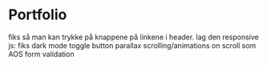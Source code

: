 # Portfolio

fiks så man kan trykke på knappene på linkene i header.
lag den responsive
js: 
fiks dark mode toggle button
parallax scrolling/animations on scroll som AOS
form validation 

